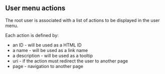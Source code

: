 ## User menu actions

The root user is associated with a list of actions to be displayed in the
user menu.

Each action is defined by:

* an ID - will be used as a HTML ID
* a name - will be used as a link name
* a description - will be used as a tooltip
* uri - if the action must redirect the user to another page
* page - navigation to another page

